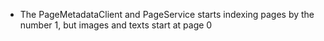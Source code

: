 - The PageMetadataClient and PageService starts indexing pages by the number 1, but images and texts start at page 0